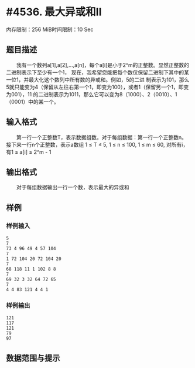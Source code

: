 # #4536. 最大异或和II

内存限制：256 MiB时间限制：10 Sec

## 题目描述

　　我有一个数列a[1],a[2],&hellip;,a[n]，每个a[i]是小于2^m的正整数。显然正整数的二进制表示下至少有一个1，
现在，我希望您能把每个数仅保留二进制下其中的某一位1，并最大化这个数列中所有数的异或和。例如，5的二进
制表示为101，那么5就只能变为4（保留从左往右第一个1，即变为100），或者1（保留另一个1，即变为001），11
的二进制表示为1011，那么它可以变为8（1000）、2（0010）、1（0001）中的某一个。

## 输入格式

　　第一行一个正整数T，表示数据组数。对于每组数据：第一行一个正整数n。接下来一行n个正整数，表示a数组
1 &le; T &le; 5, 1 &le; n &le; 100, 1 &le; m &le; 60, 对所有i，有1 &le; a[i] &le; 2^m - 1

## 输出格式

　　对于每组数据输出一行一个数，表示最大的异或和

## 样例

### 样例输入

    
    5
    7
    73 4 96 49 4 57 104 
    7
    1 72 104 20 72 104 20 
    7
    68 118 11 1 102 8 8 
    7
    69 32 3 32 64 72 65 
    7
    4 4 83 121 4 4 1 
    

### 样例输出

    
    121
    117
    121
    79
    97
    

## 数据范围与提示
